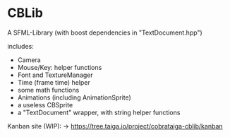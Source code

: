 
# CBLib
A SFML-Library 
(with boost dependencies in "TextDocument.hpp")

includes:
- Camera
- Mouse/Key: helper functions
- Font and TextureManager
- Time (frame time) helper
- some math functions
- Animations (including AnimationSprite)
- a useless CBSprite
- a "TextDocument" wrapper, with string helper functions



Kanban site (WIP):
-> https://tree.taiga.io/project/cobrataiga-cblib/kanban

